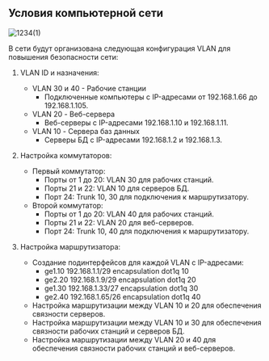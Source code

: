 ## Условия компьютерной сети

![1234(1)](https://github.com/user-attachments/assets/cc367690-5855-42e4-a64e-e7f9028d3826)

В сети будут организована следующая конфигурация VLAN для повышения безопасности сети:

1. VLAN ID и назначения:
   - VLAN 30 и 40 - Рабочие станции
     - Подключенные компьютеры с IP-адресами от 192.168.1.66 до 192.168.1.105.
   - VLAN 20 - Веб-сервера
     - Веб-серверы с IP-адресами 192.168.1.10 и 192.168.1.11.
   - VLAN 10 - Сервера баз данных
     - Серверы БД с IP-адресами 192.168.1.2 и 192.168.1.3.

2. Настройка коммутаторов:
   - Первый коммутатор:
     - Порты от 1 до 20: VLAN 30 для рабочих станций.
     - Порты 21 и 22: VLAN 10 для серверов БД.
     - Порт 24: Trunk 10, 30 для подключения к маршрутизатору.
   - Второй коммутатор:
     - Порты от 1 до 20: VLAN 40 для рабочих станций.
     - Порты 21 и 22: VLAN 20 для веб-серверов.
     - Порт 24: Trunk 10, 40 для подключения к маршрутизатору.

3. Настройка маршрутизатора:
   - Создание подинтерфейсов для каждой VLAN с IP-адресами:
     - ge1.10 192.168.1.1/29 encapsulation dot1q 10
     - ge2.20 192.168.1.9/29 encapsulation dot1q 20
     - ge1.30 192.168.1.33/27 encapsulation dot1q 30
     - ge2.40 192.168.1.65/26 encapsulation dot1q 40
   - Настройка маршрутизации между VLAN 10 и 20 для обеспечения связности серверов.
   - Настройка маршрутизации между VLAN 10 и 30 для обеспечения связности рабочих станций и серверов БД.
   - Настройка маршрутизации между VLAN 20 и 40 для обеспечения связности рабочих станций и веб-серверов.

